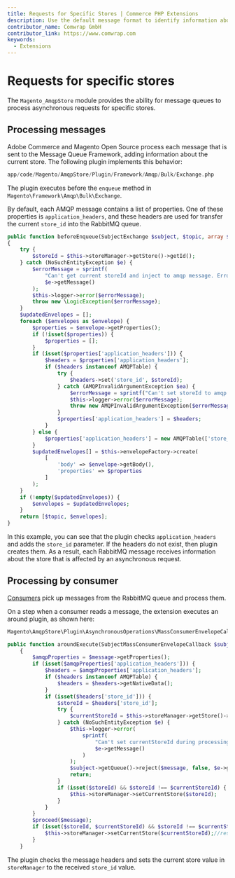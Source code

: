```yaml
---
title: Requests for Specific Stores | Commerce PHP Extensions
description: Use the default message format to identify information about a specific Adobe Commerce or Magento Open Source store.
contributor_name: Comwrap GmbH
contributor_link: https://www.comwrap.com
keywords:
  - Extensions
---
```


# Requests for specific stores

The `Magento_AmqpStore` module provides the ability for message queues to process asynchronous requests for specific stores.

## Processing messages

Adobe Commerce and Magento Open Source process each message that is sent to the Message Queue Framework, adding information about the current store. The following plugin implements this behavior:

```php
app/code/Magento/AmqpStore/Plugin/Framework/Amqp/Bulk/Exchange.php
```

The plugin executes before the `enqueue` method in `Magento\Framework\Amqp\Bulk\Exchange`.

By default, each AMQP message contains a list of properties. One of these properties is `application_headers`, and these headers are used for transfer the current `store_id` into the RabbitMQ queue.

```php
public function beforeEnqueue(SubjectExchange $subject, $topic, array $envelopes)
{
    try {
        $storeId = $this->storeManager->getStore()->getId();
    } catch (NoSuchEntityException $e) {
        $errorMessage = sprintf(
            "Can't get current storeId and inject to amqp message. Error %s.",
            $e->getMessage()
        );
        $this->logger->error($errorMessage);
        throw new \LogicException($errorMessage);
    }
    $updatedEnvelopes = [];
    foreach ($envelopes as $envelope) {
        $properties = $envelope->getProperties();
        if (!isset($properties)) {
            $properties = [];
        }
        if (isset($properties['application_headers'])) {
            $headers = $properties['application_headers'];
            if ($headers instanceof AMQPTable) {
                try {
                    $headers->set('store_id', $storeId);
                } catch (AMQPInvalidArgumentException $ea) {
                    $errorMessage = sprintf("Can't set storeId to amqp message. Error %s.", $ea->getMessage());
                    $this->logger->error($errorMessage);
                    throw new AMQPInvalidArgumentException($errorMessage);
                }
                $properties['application_headers'] = $headers;
            }
        } else {
            $properties['application_headers'] = new AMQPTable(['store_id' => $storeId]);
        }
        $updatedEnvelopes[] = $this->envelopeFactory->create(
            [
                'body' => $envelope->getBody(),
                'properties' => $properties
            ]
        );
    }
    if (!empty($updatedEnvelopes)) {
        $envelopes = $updatedEnvelopes;
    }
    return [$topic, $envelopes];
}
```

In this example, you can see that the plugin checks `application_headers` and adds the `store_id` parameter. If the headers do not exist, then plugin creates them. As a result, each RabbitMQ message receives information about the store that is affected by an asynchronous request.

## Processing by consumer

[Consumers](https://experienceleague.adobe.com/docs/commerce-operations/configuration-guide/cli/start-message-queues.html) pick up messages from the RabbitMQ queue and process them.

On a step when a consumer reads a message, the extension executes an around plugin, as shown here:

```php
Magento\AmqpStore\Plugin\AsynchronousOperations\MassConsumerEnvelopeCallback::aroundExecute(SubjectMassConsumerEnvelopeCallback $subject, callable $proceed, EnvelopeInterface $message)
```

```php
public function aroundExecute(SubjectMassConsumerEnvelopeCallback $subject, callable $proceed, EnvelopeInterface $message)
    {
        $amqpProperties = $message->getProperties();
        if (isset($amqpProperties['application_headers'])) {
            $headers = $amqpProperties['application_headers'];
            if ($headers instanceof AMQPTable) {
                $headers = $headers->getNativeData();
            }
            if (isset($headers['store_id'])) {
                $storeId = $headers['store_id'];
                try {
                    $currentStoreId = $this->storeManager->getStore()->getId();
                } catch (NoSuchEntityException $e) {
                    $this->logger->error(
                        sprintf(
                            "Can't set currentStoreId during processing queue. Message rejected. Error %s.",
                            $e->getMessage()
                        )
                    );
                    $subject->getQueue()->reject($message, false, $e->getMessage());
                    return;
                }
                if (isset($storeId) && $storeId !== $currentStoreId) {
                    $this->storeManager->setCurrentStore($storeId);
                }
            }
        }
        $proceed($message);
        if (isset($storeId, $currentStoreId) && $storeId !== $currentStoreId) {
            $this->storeManager->setCurrentStore($currentStoreId);//restore original store value
        }
    }
```

The plugin checks the message headers and sets the current store value in `storeManager` to the received `store_id` value.

<!-- Link definitions -->
[RabbitMQ]: http://www.rabbitmq.com
[Configure message queues]: configuration.md
[Message Queues Overview]: https://experienceleague.adobe.com/docs/commerce-operations/configuration-guide/message-queues/message-queue-framework.html
[Configure message queues]: configuration.md
[Install RabbitMQ]: https://devdocs.magento.com/guides/v2.4/install-gde/prereq/install-rabbitmq.html
